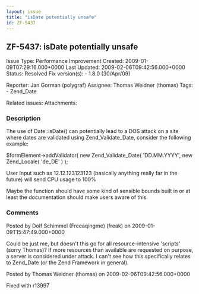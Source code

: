 ```yaml
---
layout: issue
title: "isDate potentially unsafe"
id: ZF-5437
---
```


ZF-5437: isDate potentially unsafe
----------------------------------

 Issue Type: Performance Improvement Created: 2009-01-09T07:29:16.000+0000 Last Updated: 2009-02-06T09:42:56.000+0000 Status: Resolved Fix version(s): - 1.8.0 (30/Apr/09)
 
 Reporter:  Jan Gorman (polygraf)  Assignee:  Thomas Weidner (thomas)  Tags: - Zend\_Date
 
 Related issues: 
 Attachments: 
### Description

The use of Date::isDate() can potentially lead to a DOS attack on a site where dates are validated using Zend\_Validate\_Date, consider the following example:

$formElement->addValidator( new Zend\_Validate\_Date( 'DD.MM.YYYY', new Zend\_Locale( 'de\_DE' ) );

User Input such as 12.12.123123123 (basically anything really far in the future) will send CPU usage to 100%

Maybe the function should have some kind of sensible bounds built in or at least the documentation should make users aware of this.

 

 

### Comments

Posted by Dolf Schimmel (Freeaqingme) (freak) on 2009-01-09T15:47:49.000+0000

Could be just me, but doesn't this go for all resource-intensive 'scripts' (sorry Thomas)? If more resources than available are requested on purpose, a server is considered under attack. I can't see how this specifically relates to Zend\_Date (or the Zend Framework in general).

 

 

Posted by Thomas Weidner (thomas) on 2009-02-06T09:42:56.000+0000

Fixed with r13997

 

 